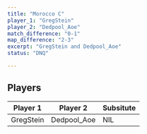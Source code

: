 ```yaml
---
title: "Morocco C"
player_1: "GregStein"
player_2: "Dedpool_Aoe"
match_difference: "0-1"
map_difference: "2-3"
excerpt: "GregStein and Dedpool_Aoe"
status: "DNQ"

---
```

## Players

| Player 1 | Player 2 | Subsitute |
| -- | -- | -- |
| GregStein | Dedpool_Aoe | NIL |
